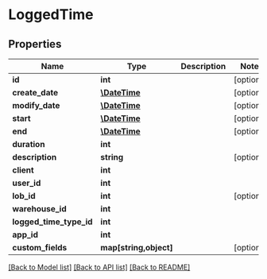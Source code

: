 # LoggedTime

## Properties
Name | Type | Description | Notes
------------ | ------------- | ------------- | -------------
**id** | **int** |  | [optional] 
**create_date** | [**\DateTime**](\DateTime.md) |  | [optional] 
**modify_date** | [**\DateTime**](\DateTime.md) |  | [optional] 
**start** | [**\DateTime**](\DateTime.md) |  | [optional] 
**end** | [**\DateTime**](\DateTime.md) |  | [optional] 
**duration** | **int** |  | 
**description** | **string** |  | [optional] 
**client** | **int** |  | 
**user_id** | **int** |  | 
**lob_id** | **int** |  | [optional] 
**warehouse_id** | **int** |  | 
**logged_time_type_id** | **int** |  | 
**app_id** | **int** |  | 
**custom_fields** | **map[string,object]** |  | [optional] 

[[Back to Model list]](../README.md#documentation-for-models) [[Back to API list]](../README.md#documentation-for-api-endpoints) [[Back to README]](../README.md)



